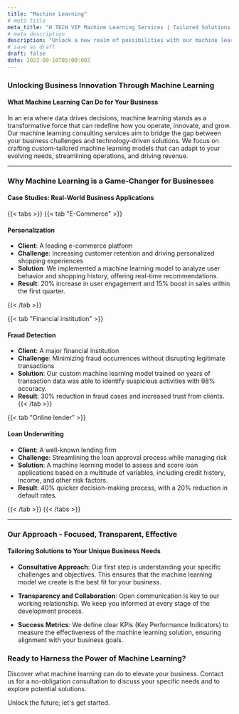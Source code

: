 ```yaml
---
title: "Machine Learning"
# meta title
meta_title: "H TECH VIP Machine Learning Services | Tailored Solutions to Elevate Your Business"
# meta description
description: "Unlock a new realm of possibilities with our machine learning consulting services. Drive efficiency and innovation by incorporating machine learning into your business processes. Read on for our success stories in personalization, fraud detection, and loan underwriting."
# save as draft
draft: false
date: 2023-09-10T05:00:00Z
---
```

### Unlocking Business Innovation Through Machine Learning

#### What Machine Learning Can Do for Your Business
In an era where data drives decisions, machine learning stands as a transformative force that can redefine how you operate, innovate, and grow. Our machine learning consulting services aim to bridge the gap between your business challenges and technology-driven solutions. We focus on crafting custom-tailored machine learning models that can adapt to your evolving needs, streamlining operations, and driving revenue.

---

### Why Machine Learning is a Game-Changer for Businesses

#### Case Studies: Real-World Business Applications


{{< tabs >}}
{{< tab "E-Commerce" >}}

#### Personalization

   - **Client**: A leading e-commerce platform
   - **Challenge**: Increasing customer retention and driving personalized shopping experiences
   - **Solution**: We implemented a machine learning model to analyze user behavior and shopping history, offering real-time recommendations.
   - **Result**: 20% increase in user engagement and 15% boost in sales within the first quarter.
   
   
{{< /tab >}}

{{< tab "Financial institution" >}}

#### Fraud Detection

   - **Client**: A major financial institution
   - **Challenge**: Minimizing fraud occurrences without disrupting legitimate transactions
   - **Solution**: Our custom machine learning model trained on years of transaction data was able to identify suspicious activities with 98% accuracy.
   - **Result**: 30% reduction in fraud cases and increased trust from clients.
{{< /tab >}}

{{< tab "Online lender" >}}

#### Loan Underwriting
   - **Client**: A well-known lending firm
   - **Challenge**: Streamlining the loan approval process while managing risk
   - **Solution**: A machine learning model to assess and score loan applications based on a multitude of variables, including credit history, income, and other risk factors.
   - **Result**: 40% quicker decision-making process, with a 20% reduction in default rates.

{{< /tab >}}
{{< /tabs >}}
   

---

### Our Approach - Focused, Transparent, Effective

#### Tailoring Solutions to Your Unique Business Needs

- **Consultative Approach**: Our first step is understanding your specific challenges and objectives. This ensures that the machine learning model we create is the best fit for your business.
  
- **Transparency and Collaboration**: Open communication is key to our working relationship. We keep you informed at every stage of the development process.

- **Success Metrics**: We define clear KPIs (Key Performance Indicators) to measure the effectiveness of the machine learning solution, ensuring alignment with your business goals.

### Ready to Harness the Power of Machine Learning?
Discover what machine learning can do to elevate your business. Contact us for a no-obligation consultation to discuss your specific needs and to explore potential solutions.

Unlock the future; let's get started.